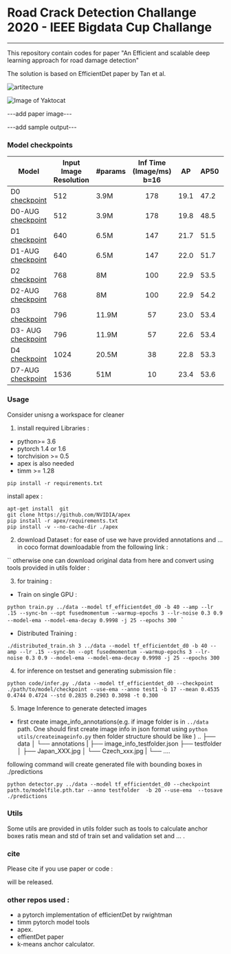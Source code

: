 # Road Crack Detection Challange 2020 - IEEE Bigdata Cup Challange
-----
This repository contain codes for paper "An Efficient and scalable deep learning approach for road damage detection" 


The solution is based on EfficientDet paper by Tan et al.


![artitecture]()

![Image of Yaktocat]()


---add paper image---

---add sample output---


### Model checkpoints 

| Model                  	| Input Image Resolution 	| #params 	| Inf Time (Image/ms)  b=16 	| AP   	| AP50 	| AP75 	| F1    	|
|------------------------	|------------------------	|---------	|:-------------------------:	|------	|------	|------	|-------	|
| D0 [checkpoint](https://drive.google.com/file/d/1E6U21K_DxPOsRx2lKIDDb8MZ8Njjq-xh/view?usp=sharing)      	| 512                    	| 3.9M    	| 178                       	| 19.1 	| 47.2 	| 11.5 	| 54.04 	|
| D0-AUG [checkpoint](https://drive.google.com/file/d/1HFYDYkjkIo2NX42B6zEEceWDS6cyM1A-/view?usp=sharing)  	| 512                    	| 3.9M    	| 178                       	| 19.8 	| 48.5 	| 12.1 	| 54.03 	|
| D1 [checkpoint](https://drive.google.com/file/d/1HFYDYkjkIo2NX42B6zEEceWDS6cyM1A-/view?usp=sharing)      	| 640                    	| 6.5M    	| 147                       	| 21.7 	| 51.5 	| 13.4 	| 56.9  	|
| D1-AUG [checkpoint](https://drive.google.com/file/d/1fH-XqSn1RmY5Oi0lFoDKojzcs8xf5A0Q/view?usp=sharing)  	| 640                    	| 6.5M    	| 147                       	| 22.0 	| 51.7 	| 13.1 	| 56.5  	|
| D2 [checkpoint](https://drive.google.com/file/d/1b_-N8Txo7irYWxt4MWfVgs016jj2heil/view?usp=sharing)       	| 768                    	| 8M      	| 100                       	| 22.9 	| 53.5 	| 14.9 	| 56.7  	|
| D2-AUG [checkpoint](https://drive.google.com/file/d/1fw34x7w7cWumBZ6X6Z186rArANeGhxuw/view?usp=sharing)  	| 768                    	| 8M      	| 100                       	| 22.9 	| 54.2 	| 15.2 	| 56.6  	|
| D3 [checkpoint](https://drive.google.com/file/d/1_9gXbJzFgWuaF3v3-ONnH-vOhxiIQYAV/view?usp=sharing)       	| 796                    	| 11.9M   	| 57                        	| 23.0 	| 53.4 	| 15.0 	| 56.5  	|
| D3- AUG [checkpoint](https://drive.google.com/file/d/1VpH6HPFWNuiv88zT_cYOKSFM67A4PlpQ/view?usp=sharing) 	| 796                    	| 11.9M   	| 57                        	| 22.6 	| 53.4 	| 14.7 	| 56.8  	|
| D4 [checkpoint](https://drive.google.com/file/d/1LdGPqPPQRP8gj8ZcEtfYNP4rbBN1GqkK/view?usp=sharing)      	| 1024                   	| 20.5M   	| 38                        	| 22.8 	| 53.3 	| 15.1 	| 57.2  	|
| D7-AUG [checkpoint](https://drive.google.com/file/d/1wVNMeAMHyS85qJ1hsxLxnzFpVw_oT8Mz/view?usp=sharing)  	| 1536                   	| 51M     	| 10                        	| 23.4 	| 53.6 	| 15.0 	| 56.5  	|
### Usage

Consider unisng a workspace for cleaner 

1. install required Libraries : 

- python>= 3.6
- pytorch 1.4 or 1.6
- torchvision >= 0.5
- apex is also needed
- timm >= 1.28


`pip install -r requirements.txt` 

install apex : 

```
apt-get install  git
git clone https://github.com/NVIDIA/apex
pip install -r apex/requirements.txt
pip install -v --no-cache-dir ./apex 
```


2. download Dataset :
for ease of use we have provided annotations and ... in coco format downloadable from the following link : 

``
otherwise one can download original data from here and convert using tools provided in utils folder : 
 

3. for training : 

- Train on single GPU : 

`python train.py ../data --model tf_efficientdet_d0 -b 40 --amp --lr .15 --sync-bn --opt fusedmomentum --warmup-epochs 3 --lr-noise 0.3 0.9 --model-ema --model-ema-decay 0.9998 -j 25 --epochs 300 ` `

- Distributed Training : 

`./distributed_train.sh 3 ../data --model tf_efficientdet_d0 -b 40 --amp --lr .15 --sync-bn --opt fusedmomentum --warmup-epochs 3 --lr-noise 0.3 0.9 --model-ema --model-ema-decay 0.9998 -j 25 --epochs 300 `

4. for inference on testset and generating submission file :

`python code/infer.py ./data --model tf_efficientdet_d0 --checkpoint ./path/to/model/checkpoint --use-ema --anno test1 -b 17 --mean 0.4535 0.4744 0.4724 --std 0.2835 0.2903 0.3098 -t 0.300`

5. Image Inference to generate detected images

- first create image_info_annotations(e.g. if image folder is in `../data` path. One should first create image info in json format using `python utils/createimageinfo.py` then folder structure should be like )
..
├── data
│   └── annotations
|       ├── image_info_testfolder.json
├── testfolder
│   ├── Japan_XXX.jpg
│   └── Czech_xxx.jpg
|   └── ....

following command will create generated file with bounding boxes in ./predictions

`python detector.py ../data --model tf_efficientdet_d0 --checkpoint path.to/modelfile.pth.tar --anno testfolder  -b 20 --use-ema  --tosave ./predictions `


### Utils 

Some utils are provided in utils folder such as  tools to calculate anchor boxes ratis mean and std of train set and validation set and ... .




### cite 
Please cite if you use paper or code : 

will be released.



### other repos used :

 - a pytorch implementation of efficientDet by rwightman
 - timm pytorch model tools 
 - apex.
 - effientDet paper
 - k-means anchor calculator.
